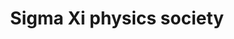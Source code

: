 ---
title: "Sigma Xi physics society"
project_id: 
conference_id: ""
presenters:
   - peter_bandettini
summary: "<p>Sigma Xi physics society</p>"
file: /assets/presentations/T217.ppt
filename: T217.ppt
layout: presentation
---